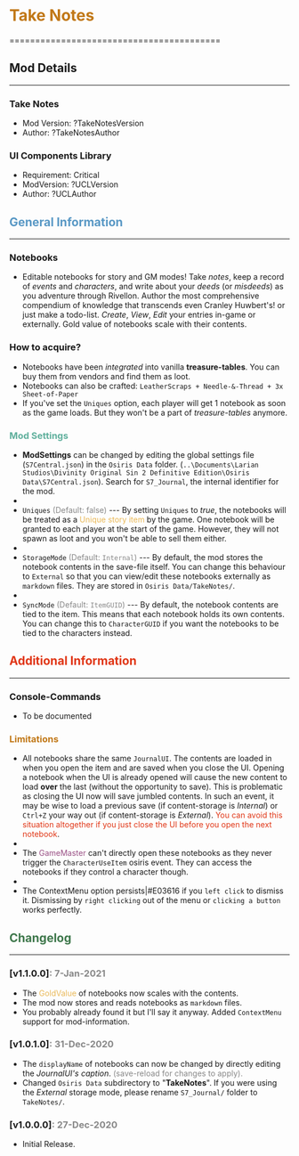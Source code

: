 # <font color='#C17817'>Take Notes</font>
=========================================

## Mod Details
--------------

### Take Notes
- Mod Version: ?TakeNotesVersion
- Author: ?TakeNotesAuthor

### UI Components Library
- Requirement: Critical
- ModVersion: ?UCLVersion
- Author: ?UCLAuthor

## <font color='#5998C5'>General Information</font>
---------------------------------------------------

### Notebooks
- Editable notebooks for story and GM modes! Take _notes_, keep a record of _events_ and _characters_, and write about your _deeds_ (or _misdeeds_) as you adventure through Rivellon. Author the most comprehensive compendium of knowledge that transcends even Cranley Huwbert's! or just make a todo-list. _Create_, _View_, _Edit_ your entries in-game or externally. Gold value of notebooks scale with their contents.

### How to acquire?
- Notebooks have been _integrated_ into vanilla **treasure-tables**. You can buy them from vendors and find them as loot.
- Notebooks can also be crafted:     `LeatherScraps + Needle-&-Thread + 3x Sheet-of-Paper`
- If you've set the `Uniques` option, each player will get 1 notebook as soon as the game loads. But they won't be a part of _treasure-tables_ anymore.

### <font color='#6#B09D'>Mod Settings</font>
- **ModSettings** can be changed by editing the global settings file (`S7Central.json`) in the `Osiris Data` folder. (`..\Documents\Larian Studios\Divinity Original Sin 2 Definitive Edition\Osiris Data\S7Central.json`). Search for `S7_Journal`, the internal identifier for the mod.
- <break>
- `Uniques` <font color='#888888'>(Default: false)</font> --- By setting `Uniques` to _true_, the notebooks will be treated as a <font color='#EAB958'>Unique story item</font> by the game. One notebook will be granted to each player at the start of the game. However, they will not spawn as loot and you won't be able to sell them either.
- <break>
- `StorageMode` <font color='#888888'>(Default: `Internal`)</font> --- By default, the mod stores the notebook contents in the save-file itself. You can change this behaviour to `External` so that you can view/edit these notebooks externally as `markdown` files. They are stored in `Osiris Data/TakeNotes/`.
- <break>
- `SyncMode` <font color='#888888'>(Default: `ItemGUID`)</font> --- By default, the notebook contents are tied to the item. This means that each notebook holds its own contents. You can change this to `CharacterGUID` if you want the notebooks to be tied to the characters instead.

## <font color='#E03616'>Additional Information</font>
------------------------------------------------------

### Console-Commands
- To be documented

### <font color='#C17817'>Limitations</font>
- All notebooks share the same `JournalUI`. The contents are loaded in when you open the item and are saved when you close the UI. Opening a notebook when the UI is already opened will cause the new content to load **over** the last (without the opportunity to save). This is problematic as closing the UI now will save jumbled contents. In such an event, it may be wise to load a previous save (if content-storage is _Internal_) or `Ctrl+Z` your way out (if content-storage is _External_). <font color='#E03616'>You can avoid this situation altogether if you just close the UI before you open the next notebook</font>.
- <break>
- The <font color='#9A5085'>GameMaster</font> can't directly open these notebooks as they never trigger the `CharacterUseItem` osiris event. They can access the notebooks if they control a character though.
- <break>
- The ContextMenu option persists|#E03616 if you `left click` to dismiss it. Dismissing by `right clicking` out of the menu or `clicking a button` works perfectly. 

## <font color='#3F784C'>Changelog</font>
-----------------------------------------

### [v1.1.0.0]<font color='#888888'>: 7-Jan-2021</font>
- The <font color='#EAB958'>GoldValue</font> of notebooks now scales with the contents.
- The mod now stores and reads notebooks as `markdown` files.
- You probably already found it but I'll say it anyway. Added `ContextMenu` support for mod-information.

### [v1.0.1.0]<font color='#888888'>: 31-Dec-2020</font>
- The `displayName` of notebooks can now be changed by directly editing the _JournalUI's caption_. <font color='#888888'>(save-reload for changes to apply).</font>
- Changed `Osiris Data` subdirectory to "**TakeNotes**". If you were using the _External_ storage mode, please rename `S7_Journal/` folder to `TakeNotes/`.

### [v1.0.0.0]<font color='#888888'>: 27-Dec-2020</font>
- Initial Release.

